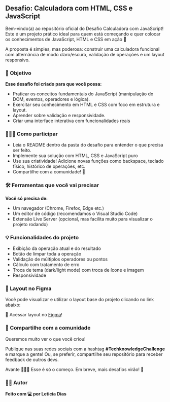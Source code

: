 ## Desafio: Calculadora com HTML, CSS e JavaScript

Bem-vindo(a) ao repositório oficial do Desafio Calculadora com JavaScript!
Este é um projeto prático ideal para quem está começando e quer colocar os conhecimentos de JavaScript, HTML e CSS em ação 🚀

A proposta é simples, mas poderosa: construir uma calculadora funcional com alternância de modo claro/escuro, validação de operações e um layout responsivo.

### 🎯 Objetivo

**Esse desafio foi criado para que você possa:**

- Praticar os conceitos fundamentais do JavaScript (manipulação do DOM, eventos, operadores e lógica).
- Exercitar seu conhecimento em HTML e CSS com foco em estrutura e layout.
- Aprender sobre validação e responsividade.
- Criar uma interface interativa com funcionalidades reais

### 👨‍💻🚀 Como participar

- Leia o README dentro da pasta do desafio para entender o que precisa ser feito.
- Implemente sua solução com HTML, CSS e JavaScript puro
- Use sua criatividade! Adicione novas funções como backspace, teclado físico, histórico de operações, etc.
- Compartilhe com a comunidade! 💬

### 🛠️ Ferramentas que você vai precisar

**Você só precisa de:**

- Um navegador (Chrome, Firefox, Edge etc.)
- Um editor de código (recomendamos o Visual Studio Code)
- Extensão Live Server (opcional, mas facilita muito para visualizar o projeto rodando)

### 💡 Funcionalidades do projeto

- Exibição da operação atual e do resultado
- Botão de limpar toda a operação
- Validação de múltiplos operadores ou pontos
- Cálculo com tratamento de erro
- Troca de tema (dark/light mode) com troca de ícone e imagem
- Responsividade

### 📐 Layout no Figma

Você pode visualizar e utilizar o layout base do projeto clicando no link abaixo:

🔗 Acessar layout no [Figma](https://encurtador.com.br/nLmoM)!

### 📣 Compartilhe com a comunidade

Queremos muito ver o que você criou!

Publique nas suas redes sociais com a hashtag **#TechknowledgeChallenge** e marque a gente!
Ou, se preferir, compartilhe seu repositório para receber feedback de outros devs.

Avante 👨‍💻🚀
Esse é só o começo. Em breve, mais desafios virão! 💜

### 👩‍💻 Autor

**Feito com 💻 por Leticia Dias**
